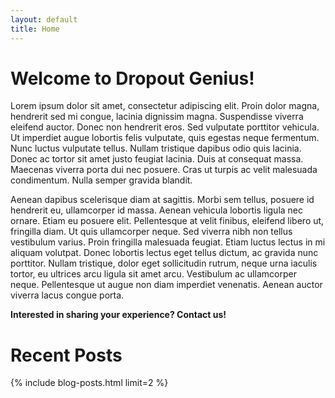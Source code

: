 ```yaml
---
layout: default
title: Home
---
```

# Welcome to Dropout Genius!

Lorem ipsum dolor sit amet, consectetur adipiscing elit. Proin dolor magna, hendrerit sed mi congue, lacinia dignissim magna. Suspendisse viverra eleifend auctor. Donec non hendrerit eros. Sed vulputate porttitor vehicula. Ut imperdiet augue lobortis felis vulputate, quis egestas neque fermentum. Nunc luctus vulputate tellus. Nullam tristique dapibus odio quis lacinia. Donec ac tortor sit amet justo feugiat lacinia. Duis at consequat massa. Maecenas viverra porta dui nec posuere. Cras ut turpis ac velit malesuada condimentum. Nulla semper gravida blandit.

Aenean dapibus scelerisque diam at sagittis. Morbi sem tellus, posuere id hendrerit eu, ullamcorper id massa. Aenean vehicula lobortis ligula nec ornare. Etiam eu posuere elit. Pellentesque at velit finibus, eleifend libero ut, fringilla diam. Ut quis ullamcorper neque. Sed viverra nibh non tellus vestibulum varius. Proin fringilla malesuada feugiat. Etiam luctus lectus in mi aliquam volutpat. Donec lobortis lectus eget tellus dictum, ac gravida nunc porttitor. Nullam tristique, dolor eget sollicitudin rutrum, neque urna iaculis tortor, eu ultrices arcu ligula sit amet arcu. Vestibulum ac ullamcorper neque. Pellentesque ut augue non diam imperdiet venenatis. Aenean auctor viverra lacus congue porta.

**Interested in sharing your experience? Contact us!**

# Recent Posts
{% include blog-posts.html limit=2 %}